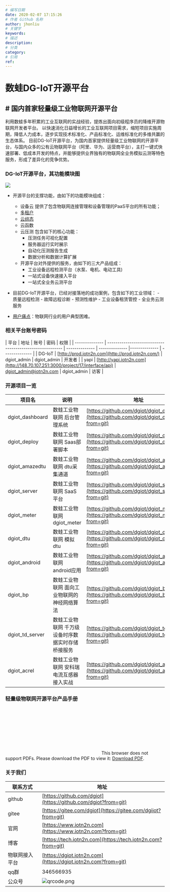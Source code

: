 ```yaml
---
# 编写日期
date: 2020-02-07 17:15:26
# 作者 Github 名称
author: jhonliu
# 关键字
keywords:
# 描述
description:
# 分类
category: 
# 引用
ref:
---
```


# 数蛙DG-IoT开源平台
## # 国内首家轻量级工业物联网开源平台
利用数蛙多年积累的工业互联网的实战经验，提炼出面向初级程序员的降维开源物联网开发者平台。
以快速消化日益增长的工业互联网项目需求，缩短项目实施周期，降低人力成本，逐步实现技术标准化、产品标准化、运维标准化的多维共赢的生态体系。
  目前DG-IoT开源平台，为国内首家提供轻量级工业物联网的开源平台，与国内众多的公有云物联网平台（阿里、华为、运营商平台），主打一键式快速部署、低成本开发的特点，并能够提供业界独有的物联网全业务模拟云测等特色服务，形成了差异化的竞争优势。

### DG-IoT开源平台，其功能模块图
![](http://dgiot-1253666439.cos.ap-shanghai-fsi.myqcloud.com/shuwa_tech/zh/backend/dgiot/tech_6.png)
- 开源平台的支撑功能，由如下的功能模块组成：
	- 设备云
提供了包含物联网连接管理和设备管理的PaaS平台的所有功能；
	- [多租户](https://tech.iotn2n.com/zh/backend/dgiot/tenant/#多租户模型 "多租户功能说明")
	- [云组态](https://tech.iotn2n.com/zh/frontend/dgiottopo/)
	- 云函数
	- 云压测
包含如下的核心功能：
		- 压测任务可视化配置
		- 服务器运行实时展示
		- 自动化压测报告生成
		- 数据分析和数据计算扩展
	- 开源平台对外提供的服务，由如下的三大产品组成：
		- 工业设备远程检测平台（水泵、电机、电动工具)
		- 一站式设备快速接入平台
		- 一站式全业务云测平台
- 目前DG-IoT开源平台，已经对接落地的成功案例，包含如下的工业领域：
		- 质量远程检测
		- 故障远程诊断
		- 预测性维护
		- 工业设备租赁管控
		- 全业务云测服务

- [用户痛点](zh/product/dgiot/README.md)：物联网行业的用户典型困难。


### 相关平台账号密码

| 平台       | 地址                                                                                      |  账号   |  密码   | 权限 |
| -------------- | -------------------------------------------------------- | --------------   |  --------------   |--------------   |  --------------   |
| DG-IoT |  [http://prod.iotn2n.com](http://prod.iotn2n.com/) | dgiot_admin | dgiot_admin | 开发者 |
| yapi          | [http://yapi.iotn2n.com](http://148.70.107.251:3000/project/17/interface/api)                              | dgiot_admin@iotn2n.com   |  dgiot_admin   |  访客   |


### 开源项目一览

| 项目名       | 说明       |地址                                                                                      |
| -------------- |  -------------- | ----------------------------------------------------------------------------------------- |
| dgiot_dashboard   | 数蛙工业物联网 后台管理系统       | [https://github.com/dgiot/dgiot_dashboard](https://github.com/dgiot/dgiot_dashboard?from=git)                             |
| dgiot_deploy          |  数蛙工业物联网 Saas部署脚本       | [https://github.com/dgiot/dgiot_deploy](https://github.com/dgiot/dgiot_deploy?from=git)                              |
| dgiot_amazedtu           | 数蛙工业物联网 dtu采集通道       | [https://github.com/dgiot/dgiot_amazedtu](https://github.com/dgiot/dgiot_amazedtu?from=git)                                 |
| dgiot_server           |      数蛙工业物联网 SaaS平台   | [https://github.com/dgiot/dgiot_server](https://github.com/dgiot/dgiot_server?from=git)                               |
| dgiot_meter           |      数蛙工业物联网 dgiot_meter   | [https://github.com/dgiot/dgiot_meter](https://github.com/dgiot/dgiot_meter?from=git)
| dgiot_dtu           |      数蛙工业物联网 模拟dtu   | [https://github.com/dgiot/dgiot_dtu](https://github.com/dgiot/dgiot_dtu?from=git)
| dgiot_android           |    数蛙工业物联网 android应用| [https://github.com/dgiot/dgiot_android](https://github.com/dgiot/dgiot_android?from=git)
| dgiot_bp           |     数蛙工业物联网 面向工业物联网的神经网络算法 | [https://github.com/dgiot/dgiot_bp](https://github.com/dgiot/dgiot_bp?from=git)
| dgiot_td_server           |    数蛙工业物联网  千万级设备时序数据实时存储桥接服务 | [https://github.com/dgiot/dgiot_td_server](https://github.com/dgiot/dgiot_td_server?from=git)
| dgiot_acrel           |    数蛙工业物联网  安科瑞电流互感器接入实战   | [https://github.com/dgiot/dgiot_acrel](https://github.com/dgiot/dgiot_acrel?from=git)

### 轻量级物联网开源平台产品手册


<object data="https://dgiot-1253666439.cos.ap-shanghai-fsi.myqcloud.com/shuwa_tech/zh/blog/study/dgiot.pdf" type="application/pdf" width="700px" height="700px"> 
    <embed src="https://dgiot-1253666439.cos.ap-shanghai-fsi.myqcloud.com/shuwa_tech/zh/blog/study/dgiot.pdf"> 
     This browser does not support PDFs. Please download the PDF to view it: <a href="https://dgiot-1253666439.cos.ap-shanghai-fsi.myqcloud.com/shuwa_tech/zh/blog/study/dgiot.pdf">Download PDF</a>.</p> 
    </embed> 
</object> 


### 关于我们

| 联系方式       | 地址                                                                                      |
| -------------- | ----------------------------------------------------------------------------------------- |
| github         | [https://github.com/dgiot](https://github.com/dgiot?from=git)                             |
| gitee          | [https://gitee.com/dgiot](https://gitee.com/dgiiot?from=git)                              |
| 官网           | [https://www.iotn2n.com](https://www.iotn2n.com?from=git)                                 |
| 博客           | [https://tech.iotn2n.com](https://tech.iotn2n.com?from=git)                               |
| 物联网接入平台 | [https://dgiot.iotn2n.com](https://dgiot.iotn2n.com?from=git)                             |
| qq群         | 346566935 |
| 公众号         | ![qrcode.png](http://dgiot-1253666439.cos.ap-shanghai-fsi.myqcloud.com/wechat/qrcode.png) |



